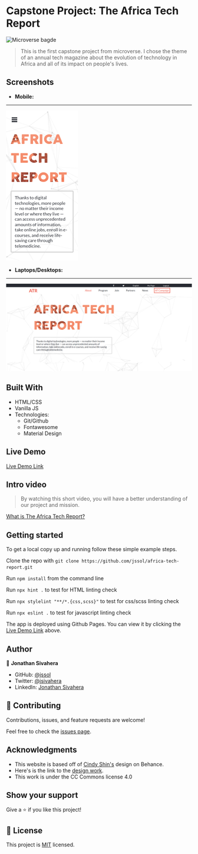 # Capstone Project: The Africa Tech Report

![Microverse bagde](https://img.shields.io/badge/Microverse-blueviolet)

> This is the first capstone project from microverse. I chose the theme of an annual tech magazine about the evolution of technology in Africa and all of its impact on people's lives.

## Screenshots

- **Mobile:**

---
![Mobile screenshot](./assets/images/mobile.png)

- **Laptops/Desktops:**

---
![Computer screenshot](./assets/images/computer.png)

## Built With

- HTML/CSS
- Vanilla JS
- Technologies:
  - Git/Github
  - Fontawesome
  - Material Design

## Live Demo

[Live Demo Link](https://jssol.github.io/africa-tech-report/)

## Intro video

> By watching this short video, you will have a better understanding of our project and mission.

[What is The Africa Tech Report?](https://www.loom.com/share/ac2ae7cd0abc45edb19133912fc43526)

## Getting started

To get a local copy up and running follow these simple example steps.

Clone the repo with `git clone https://github.com/jssol/africa-tech-report.git`

Run `npm install` from the command line

Run `npx hint .` to test for HTML linting check

Run `npx stylelint "**/*.{css,scss}"` to test for css/scss linting check

Run `npx eslint .` to test for javascript linting check

The app is deployed using Github Pages. You can view it by clicking the [Live Demo Link](#Live-Demo) above.

## Author

👤 **Jonathan Sivahera**

- GitHub: [@jssol](https://github.com/jssol)
- Twitter: [@jsivahera](https://twitter.com/jsivahera)
- LinkedIn: [Jonathan Sivahera](https://linkedin.com/in/jsivahera)

## 🤝 Contributing

Contributions, issues, and feature requests are welcome!

Feel free to check the [issues page](../../issues/).

## Acknowledgments

- This website is based off of [Cindy Shin's](https://www.behance.net/adagio07) design on Behance.
- Here's is the link to the [design work](https://www.behance.net/gallery/29845175/CC-Global-Summit-2015).
- This work is under the CC Commons license 4.0

## Show your support

Give a ⭐️ if you like this project!

## 📝 License

This project is [MIT](./MIT.md) licensed.
